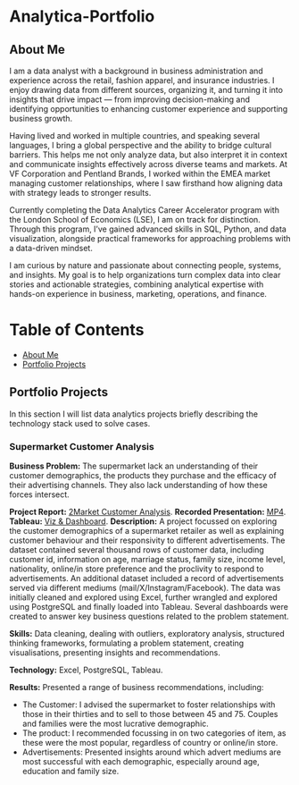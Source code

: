# Analytica-Portfolio

## About Me

I am a data analyst with a background in business administration and experience across the retail, fashion apparel, and insurance industries. I enjoy drawing data from different sources, organizing it, and turning it into insights that drive impact — from improving decision-making and identifying opportunities to enhancing customer experience and supporting business growth.

Having lived and worked in multiple countries, and speaking several languages, I bring a global perspective and the ability to bridge cultural barriers. This helps me not only analyze data, but also interpret it in context and communicate insights effectively across diverse teams and markets. At VF Corporation and Pentland Brands, I worked within the EMEA market managing customer relationships, where I saw firsthand how aligning data with strategy leads to stronger results.

Currently completing the Data Analytics Career Accelerator program with the London School of Economics (LSE), I am on track for distinction. Through this program, I’ve gained advanced skills in SQL, Python, and data visualization, alongside practical frameworks for approaching problems with a data-driven mindset.

I am curious by nature and passionate about connecting people, systems, and insights. My goal is to help organizations turn complex data into clear stories and actionable strategies, combining analytical expertise with hands-on experience in business, marketing, operations, and finance.

# Table of Contents

- [About Me](#about-me)
- [Portfolio Projects](#portfolio-projects)

## Portfolio Projects

In this section I will list data analytics projects briefly describing the technology stack used to solve cases.

### Supermarket Customer Analysis

**Business Problem:** The supermarket lack an understanding of their customer demographics, the products they purchase and the efficacy of their advertising channels. They also lack understanding of how these forces intersect.

**Project Report:** [2Market Customer Analysis](https://github.com/ElizabethLiang/Analytica-Portfolio/blob/main/2Market%20Customer%20Analysis.pdf).
**Recorded Presentation:** [MP4]([https://github.com/ElizabethLiang/Analytica-Portfolio/blob/main/2Market%20Customer%20Analysis.pdf](https://github.com/ElizabethLiang/Analytica-Portfolio/blob/main/Customer%20Purchase%20Behavior%20Analysis.mp4)).
**Tableau:** [Viz & Dashboard]([https://github.com/ElizabethLiang/Analytica-Portfolio/blob/main/2Market%20Customer%20Analysis.pdf](https://github.com/ElizabethLiang/Analytica-Portfolio/blob/main/2%20Market%20Viz.twbx)).
**Description:** A project focussed on exploring the customer demographics of a supermarket retailer as well as explaining customer behaviour and their responsivity to different advertisements. The dataset contained several thousand rows of customer data, including customer id, information on age, marriage status, family size, income level, nationality, online/in store preference and the proclivity to respond to advertisements. An additional dataset included a record of advertisements served via different mediums (mail/X/Instagram/Facebook). The data was initially cleaned and explored using Excel, further wrangled and explored using PostgreSQL and finally loaded into Tableau. Several dashboards were created to answer key business questions related to the problem statement.

**Skills:** Data cleaning, dealing with outliers, exploratory analysis, structured thinking frameworks, formulating a problem statement, creating visualisations, presenting insights and recommendations.

**Technology:** Excel, PostgreSQL, Tableau.

**Results:** Presented a range of business recommendations, including:
- The Customer: I advised the supermarket to foster relationships with those in their thirties and to sell to those between 45 and 75. Couples and families were the most lucrative demographic.
- The product: I recommended focussing in on two categories of item, as these were the most popular, regardless of country or online/in store.
- Advertisements: Presented insights around which advert mediums are most successful with each demographic, especially around age, education and family size.

